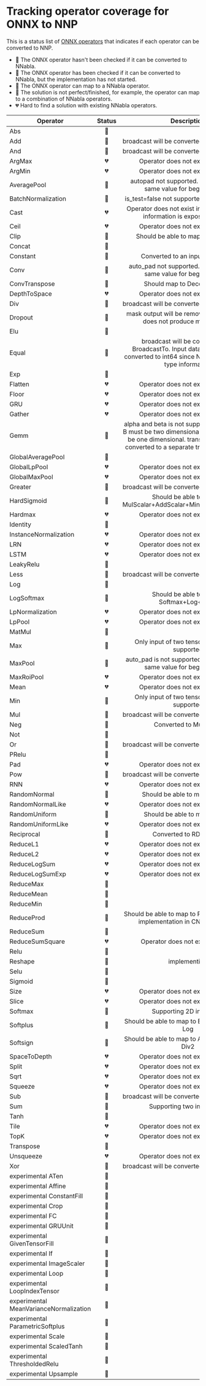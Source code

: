 # Tracking operator coverage for ONNX to NNP

This is a status list of [ONNX operators](https://github.com/onnx/onnx/blob/master/docs/Operators.md)
that indicates if each operator can be converted to NNP.

- :black_heart: The ONNX operator hasn't been checked if it can be converted to NNabla.
- :purple_heart: The ONNX operator has been checked if it can be converted to NNabla, but the implementation has not started.
- :green_heart: The ONNX operator can map to a NNabla operator.
- :yellow_heart: The solution is not perfect/finished, for example, the operator can map to a combination of NNabla operators.
- :broken_heart: Hard to find a solution with existing NNabla operators.

| Operator | Status | Description |
|---|:---:|:---:|
|Abs|:green_heart:||
|Add|:yellow_heart:|broadcast will be converted to a BroadcastTo|
|And|:yellow_heart:|broadcast will be converted to a BroadcastTo|
|ArgMax|:broken_heart:|Operator does not exist in NNabla|
|ArgMin|:broken_heart:|Operator does not exist in NNabla|
|AveragePool|:yellow_heart:|autopad not supported. pads must have same value for begin and end.|
|BatchNormalization|:yellow_heart:|is_test=false not supported (only inference)|
|Cast|:broken_heart:|Operator does not exist in NNabla(No type information is exposed in NNP)|
|Ceil|:broken_heart:|Operator does not exist in NNabla|
|Clip|:purple_heart:|Should be able to map to Min + Max|
|Concat|:green_heart:||
|Constant|:yellow_heart:|Converted to an input parameter|
|Conv|:yellow_heart:|auto_pad not supported. pads must have same value for begin and end.|
|ConvTranspose|:purple_heart:|Should map to Deconvolution?|
|DepthToSpace|:broken_heart:|Operator does not exist in NNabla|
|Div|:yellow_heart:|broadcast will be converted to a BroadcastTo|
|Dropout|:yellow_heart:|mask output will be removed since NNabla does not produce mask output.|
|Elu|:green_heart:||
|Equal|:yellow_heart:|broadcast will be converted to a BroadcastTo. Input data type will all be converted to int64 since NNP does not have type information|
|Exp|:green_heart:||
|Flatten|:broken_heart:|Operator does not exist in NNabla|
|Floor|:broken_heart:|Operator does not exist in NNabla|
|GRU|:broken_heart:|Operator does not exist in NNabla|
|Gather|:broken_heart:|Operator does not exist in NNabla|
|Gemm|:yellow_heart:|alpha and beta is not supported. Input A and B must be two dimensional, and input C must be one dimensional. transA, transB will be converted to a separate transpose operator|
|GlobalAveragePool|:green_heart:||
|GlobalLpPool|:broken_heart:|Operator does not exist in NNabla|
|GlobalMaxPool|:broken_heart:|Operator does not exist in NNabla|
|Greater|:yellow_heart:|broadcast will be converted to a BroadcastTo|
|HardSigmoid|:purple_heart:|Should be able to map to MulScalar+AddScalar+MinimumScalar+ReLU|
|Hardmax|:broken_heart:|Operator does not exist in NNabla|
|Identity|:green_heart:||
|InstanceNormalization|:broken_heart:|Operator does not exist in NNabla|
|LRN|:broken_heart:|Operator does not exist in NNabla|
|LSTM|:broken_heart:|Operator does not exist in NNabla|
|LeakyRelu|:green_heart:||
|Less|:yellow_heart:|broadcast will be converted to a BroadcastTo|
|Log|:green_heart:||
|LogSoftmax|:purple_heart:|Should be able to map to Softmax+Log+Sub2|
|LpNormalization|:broken_heart:|Operator does not exist in NNabla|
|LpPool|:broken_heart:|Operator does not exist in NNabla|
|MatMul|:green_heart:||
|Max|:yellow_heart:|Only input of two tensors is currently supported|
|MaxPool|:yellow_heart:|auto_pad is not supported. pads must have same value for begin and end.|
|MaxRoiPool|:broken_heart:|Operator does not exist in NNabla|
|Mean|:broken_heart:|Operator does not exist in NNabla|
|Min|:yellow_heart:|Only input of two tensors is currently supported|
|Mul|:yellow_heart:|broadcast will be converted to a BroadcastTo|
|Neg|:yellow_heart:|Converted to MulScalar|
|Not|:green_heart:||
|Or|:yellow_heart:|broadcast will be converted to a BroadcastTo|
|PRelu|:green_heart:||
|Pad|:broken_heart:|Operator does not exist in NNabla|
|Pow|:yellow_heart:|broadcast will be converted to a BroadcastTo|
|RNN|:broken_heart:|Operator does not exist in NNabla|
|RandomNormal|:purple_heart:|Should be able to map to Randn|
|RandomNormalLike|:broken_heart:|Operator does not exist in NNabla|
|RandomUniform|:purple_heart:|Should be able to map to Rand|
|RandomUniformLike|:broken_heart:|Operator does not exist in NNabla|
|Reciprocal|:yellow_heart:|Converted to RDivScalar|
|ReduceL1|:broken_heart:|Operator does not exist in NNabla|
|ReduceL2|:broken_heart:|Operator does not exist in NNabla|
|ReduceLogSum|:broken_heart:|Operator does not exist in NNabla|
|ReduceLogSumExp|:broken_heart:|Operator does not exist in NNabla|
|ReduceMax|:green_heart:||
|ReduceMean|:green_heart:||
|ReduceMin|:green_heart:||
|ReduceProd|:purple_heart:|Should be able to map to Prod. No reference implementation in CNTK or Caffe2|
|ReduceSum|:green_heart:||
|ReduceSumSquare|:broken_heart:|Operator does not exit in NNabla|
|Relu|:green_heart:||
|Reshape|:yellow_heart:|implementing|
|Selu|:green_heart:||
|Sigmoid|:green_heart:||
|Size|:broken_heart:|Operator does not exist in NNabla|
|Slice|:broken_heart:|Operator does not exist in NNabla|
|Softmax|:yellow_heart:|Supporting 2D input only|
|Softplus|:purple_heart:|Should be able to map to Exp + AddScalar + Log|
|Softsign|:purple_heart:|Should be able to map to Abs + AddScalar + Div2|
|SpaceToDepth|:broken_heart:|Operator does not exist in NNabla|
|Split|:broken_heart:|Operator does not exist in NNabla|
|Sqrt|:broken_heart:|Operator does not exist in NNabla|
|Squeeze|:broken_heart:|Operator does not exist in NNabla|
|Sub|:yellow_heart:|broadcast will be converted to a BroadcastTo|
|Sum|:yellow_heart:|Supporting two inputs only|
|Tanh|:green_heart:||
|Tile|:broken_heart:|Operator does not exist in NNabla|
|TopK|:broken_heart:|Operator does not exist in NNabla|
|Transpose|:green_heart:||
|Unsqueeze|:broken_heart:|Operator does not exist in NNabla|
|Xor|:yellow_heart:|broadcast will be converted to a BroadcastTo|
|experimental ATen|:black_heart:||
|experimental Affine|:black_heart:||
|experimental ConstantFill|:black_heart:||
|experimental Crop|:black_heart:||
|experimental FC|:black_heart:||
|experimental GRUUnit|:black_heart:||
|experimental GivenTensorFill|:black_heart:||
|experimental If|:black_heart:||
|experimental ImageScaler|:black_heart:||
|experimental Loop|:black_heart:||
|experimental LoopIndexTensor|:black_heart:||
|experimental MeanVarianceNormalization|:black_heart:||
|experimental ParametricSoftplus|:black_heart:||
|experimental Scale|:black_heart:||
|experimental ScaledTanh|:black_heart:||
|experimental ThresholdedRelu|:black_heart:||
|experimental Upsample|:black_heart:||

